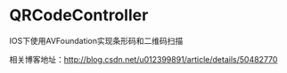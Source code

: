 # QRCodeController
IOS下使用AVFoundation实现条形码和二维码扫描

相关博客地址：http://blog.csdn.net/u012399891/article/details/50482770
